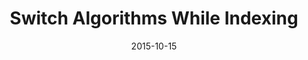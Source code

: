 ---
layout: post
title: "Switch Algorithms While Indexing"
excerpt: "Why,When & How???"
date: 2015-10-15
status: publish
comments: true
share: true
categories:
- "R & D:Optimize Database Design"
tags:
- "RDBMS"
---
